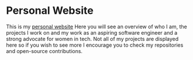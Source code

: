 # Personal Website
This is my [personal website](https://evelynvoce.github.io/)
Here you will see an overview of who I am, the projects I work on and my work as an aspiring software engineer and a strong advocate for women in tech.
Not all of my projects are displayed here so if you wish to see more I encourage you to check my repositories and open-source contributions.

